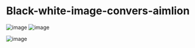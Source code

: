 # Black-white-image-convers-aimlion
![image](https://github.com/depak-kumar/Black-white-image-convers-aimlion/assets/129481998/c2669cd6-824a-4d12-9c6e-99ec8f744872)
![image](https://github.com/depak-kumar/Black-white-image-convers-aimlion/assets/129481998/0ce874f4-a121-441a-bdcb-008fc8b6a396)

![image](https://github.com/depak-kumar/Black-white-image-convers-aimlion/assets/129481998/2be01858-0b77-4307-9075-45227fb97d6b)
